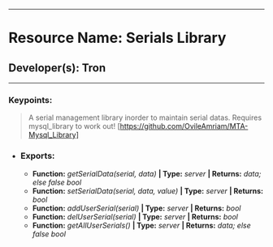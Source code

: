 ***
# Resource Name: Serials Library
## Developer(s): Tron
***

### Keypoints:
> A serial management library inorder to maintain serial datas. Requires mysql_library to work out! [https://github.com/OvileAmriam/MTA-Mysql_Library]

- ### Exports:
  - **Function:** _getSerialData(serial, data)_ **| Type:** _server_ **| Returns:** _data; else false bool_
  - **Function:** _setSerialData(serial, data, value)_ **| Type:** _server_ **| Returns:** _bool_
  - **Function:** _addUserSerial(serial)_ **| Type:** _server_ **| Returns:** _bool_
  - **Function:** _delUserSerial(serial)_ **| Type:** _server_ **| Returns:** _bool_
  - **Function:** _getAllUserSerials()_ **| Type:** _server_ **| Returns:** _data; else false bool_
